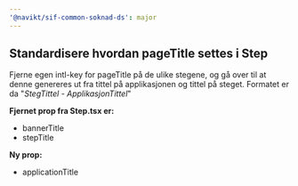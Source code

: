 ```yaml
---
'@navikt/sif-common-soknad-ds': major
---
```


## Standardisere hvordan pageTitle settes i Step
Fjerne egen intl-key for pageTitle på de ulike stegene, og gå over til at denne genereres ut fra tittel på applikasjonen og tittel på steget. Formatet er da "_StegTittel - ApplikasjonTittel_"

**Fjernet prop fra Step.tsx er:**
* bannerTitle
* stepTitle

**Ny prop:**
* applicationTitle


